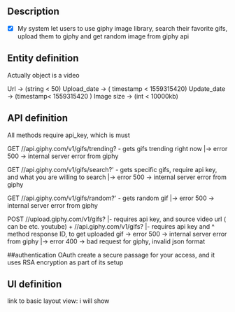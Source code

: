 
## Description
- [X] My system let users to use giphy image library, search their favorite gifs, upload them to giphy and
     get random image from giphy api

## Entity definition
Actually object is a video

Url -> (string < 50)
Upload_date -> ( timestamp < 1559315420)
Update_date -> (timestamp< 1559315420 )
Image size -> (int < 10000kb)

## API definition
All methods require api_key, which is must 

GET //api.giphy.com/v1/gifs/trending? - gets gifs trending right now |-> error 500 -> internal server error from giphy

GET //api.giphy.com/v1/gifs/search?' - gets specific gifs, require api key, and what you are willing to search |-> error 500 -> internal server error from giphy

GET //api.giphy.com/v1/gifs/random?' - gets random gif |-> error 500 -> internal server error from giphy

POST //upload.giphy.com/v1/gifs? |- requires api key, and source video url ( can be etc. youtube) + 
//api.giphy.com/v1/gifs? |- requires api key and ^ method response ID, to get uploaded gif -> error 500 -> internal server error from giphy
|-> error 400 -> bad request for giphy, invalid json format

##authentication
OAuth  create a secure passage for your access, and it uses RSA encryption as part of its setup

## UI definition

 link to basic layout view: i will show
